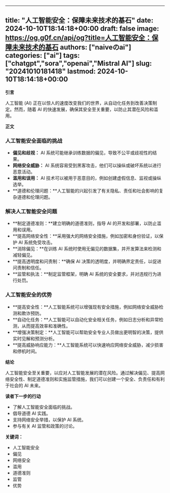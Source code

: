 
---
title: "人工智能安全：保障未来技术的基石"
date: 2024-10-10T18:14:18+00:00
draft: false
image: https://og.g0f.cn/api/og?title=人工智能安全：保障未来技术的基石
authors: ["naiveのai"]
categories: ["ai"]
tags: ["chatgpt","sora","openai","Mistral AI"]
slug: "20241010181418"
lastmod: 2024-10-10T18:14:18+00:00
---
**引言**

人工智能 (AI) 正在以惊人的速度改变我们的世界，从自动化任务到改善决策制定。然而，随着 AI 的快速发展，确保其安全至关重要，以防止其潜在风险和滥用。

**正文**

### 人工智能安全面临的挑战

* **偏见和歧视：** AI 系统可能继承训练数据的偏见，导致不公平或歧视性的结果。
* **网络安全威胁：** AI 系统容易受到黑客攻击，他们可以操纵或破坏系统以进行恶意活动。
* **滥用和误用：** AI 技术可以被用于恶意目的，例如创建虚假信息、监视或操纵选举。
* **道德和伦理问题：**人工智能的兴起引发了有关隐私、责任和社会影响的复杂道德和伦理问题。

### 解决人工智能安全问题

* **制定道德准则：**建立明确的道德准则，指导 AI 的开发和部署，以防止滥用和误用。
* **提高网络安全性：**采用强大的网络安全措施，例如加密和身份验证，以保护 AI 系统免受攻击。
* **消除偏见：**在训练 AI 系统时使用无偏见的数据集，并开发算法来检测和减轻偏见。
* **提高透明度和问责制：**确保 AI 决策的透明度，并明确界定责任，以促进问责制和信任。
* **监管和执法：**制定监管框架，明确 AI 系统的安全要求，并对违规行为进行处罚。

### 人工智能安全的优势

* **提高安全性：**人工智能系统可以增强现有安全措施，例如网络安全威胁检测和欺诈预防。
* **自动化任务：**人工智能可以自动化安全相关任务，例如日志分析和异常检测，从而提高效率和准确性。
* **增强决策制定：**人工智能可以帮助安全专业人员做出更明智的决策，提供实时见解和预测分析。
* **提高威胁响应能力：**人工智能系统可以快速响应网络安全威胁，减少损害和停机时间。

**结论**

人工智能安全至关重要，以应对人工智能发展的潜在风险。通过解决偏见、提高网络安全性、制定道德准则和实施监管措施，我们可以创建一个安全、负责任和有利于社会的 AI 未来。

**读者下一步的行动**

* 了解人工智能安全面临的挑战。
* 倡导道德 AI 实践。
* 支持网络安全举措，以保护 AI 系统。
* 参与有关 AI 监管和政策的讨论。

**关键词：**

* 人工智能安全
* 偏见
* 网络安全
* 滥用
* 道德准则
* 监管
* 优势